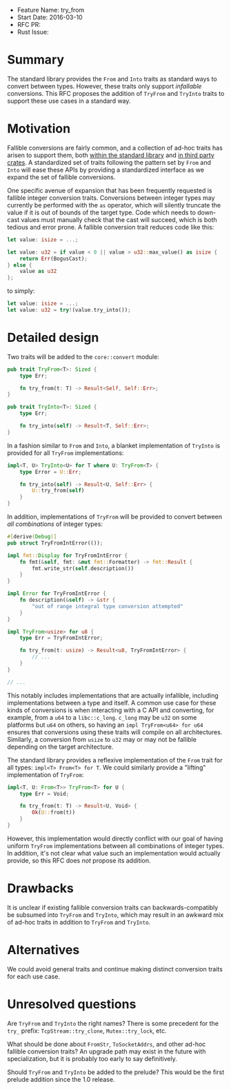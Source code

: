 - Feature Name: try_from
- Start Date: 2016-03-10
- RFC PR:
- Rust Issue:

# Summary
[summary]: #summary

The standard library provides the `From` and `Into` traits as standard ways to
convert between types. However, these traits only support *infallable*
conversions. This RFC proposes the addition of `TryFrom` and `TryInto` traits
to support these use cases in a standard way.

# Motivation
[motivation]: #motivation

Fallible conversions are fairly common, and a collection of ad-hoc traits has
arisen to support them, both [within the standard library][from-str] and [in
third party crates][into-connect-params]. A standardized set of traits
following the pattern set by `From` and `Into` will ease these APIs by
providing a standardized interface as we expand the set of fallible
conversions.

One specific avenue of expansion that has been frequently requested is fallible
integer conversion traits. Conversions between integer types may currently be
performed with the `as` operator, which will silently truncate the value if it
is out of bounds of the target type. Code which needs to down-cast values must
manually check that the cast will succeed, which is both tedious and error
prone. A fallible conversion trait reduces code like this:

```rust
let value: isize = ...;

let value: u32 = if value < 0 || value > u32::max_value() as isize {
    return Err(BogusCast);
} else {
    value as u32
};
```

to simply:

```rust
let value: isize = ...;
let value: u32 = try!(value.try_into());
```

# Detailed design
[design]: #detailed-design

Two traits will be added to the `core::convert` module:

```rust
pub trait TryFrom<T>: Sized {
    type Err;

    fn try_from(t: T) -> Result<Self, Self::Err>;
}

pub trait TryInto<T>: Sized {
    type Err;

    fn try_into(self) -> Result<T, Self::Err>;
}
```

In a fashion similar to `From` and `Into`, a blanket implementation of `TryInto`
is provided for all `TryFrom` implementations:

```rust
impl<T, U> TryInto<U> for T where U: TryFrom<T> {
    type Error = U::Err;

    fn try_into(self) -> Result<U, Self::Err> {
        U::try_from(self)
    }
}
```

In addition, implementations of `TryFrom` will be provided to convert between
*all combinations* of integer types:

```rust
#[derive(Debug)]
pub struct TryFromIntError(());

impl fmt::Display for TryFromIntError {
    fn fmt(&self, fmt: &mut fmt::Formatter) -> fmt::Result {
        fmt.write_str(self.description())
    }
}

impl Error for TryFromIntError {
    fn description(&self) -> &str {
        "out of range integral type conversion attempted"
    }
}

impl TryFrom<usize> for u8 {
    type Err = TryFromIntError;

    fn try_from(t: usize) -> Result<u8, TryFromIntError> {
        // ...
    }
}

// ...
```

This notably includes implementations that are actually infallible, including
implementations between a type and itself. A common use case for these kinds
of conversions is when interacting with a C API and converting, for example,
from a `u64` to a `libc::c_long`. `c_long` may be `u32` on some platforms but
`u64` on others, so having an `impl TryFrom<u64> for u64` ensures that
conversions using these traits will compile on all architectures.  Similarly, a
conversion from `usize` to `u32` may or may not be fallible depending on the
target architecture.

The standard library provides a reflexive implementation of the `From` trait
for all types: `impl<T> From<T> for T`. We could similarly provide a "lifting"
implementation of `TryFrom`:

```rust
impl<T, U: From<T>> TryFrom<T> for U {
    type Err = Void;

    fn try_from(t: T) -> Result<U, Void> {
        Ok(U::from(t))
    }
}
```

However, this implementation would directly conflict with our goal of having
uniform `TryFrom` implementations between all combinations of integer types. In
addition, it's not clear what value such an implementation would actually
provide, so this RFC does *not* propose its addition.

# Drawbacks
[drawbacks]: #drawbacks

It is unclear if existing fallible conversion traits can backwards-compatibly
be subsumed into `TryFrom` and `TryInto`, which may result in an awkward mix of
ad-hoc traits in addition to `TryFrom` and `TryInto`.

# Alternatives
[alternatives]: #alternatives

We could avoid general traits and continue making distinct conversion traits for
each use case.

# Unresolved questions
[unresolved]: #unresolved-questions

Are `TryFrom` and `TryInto` the right names? There is some precedent for the
`try_` prefix: `TcpStream::try_clone`, `Mutex::try_lock`, etc.

What should be done about `FromStr`, `ToSocketAddrs`, and other ad-hoc fallible
conversion traits? An upgrade path may exist in the future with specialization,
but it is probably too early to say definitively.

Should `TryFrom` and `TryInto` be added to the prelude? This would be the first
prelude addition since the 1.0 release.

[from-str]: https://doc.rust-lang.org/1.7.0/std/str/trait.FromStr.html
[into-connect-params]: http://sfackler.github.io/rust-postgres/doc/v0.11.4/postgres/trait.IntoConnectParams.html
